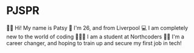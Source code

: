# PJSPR

👋🏼 Hi! My name is Patsy
🔴 I'm 26, and from Liverpool
💻 I am completely new to the world of coding
👩🏼‍🎓 I am a student at Northcoders
💪🏼 I'm a career changer, and hoping to train up and secure my first job in tech!
